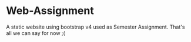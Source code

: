 # Web-Assignment

A static website using bootstrap v4 used as Semester Assignment. That's all we can say for now ;(
